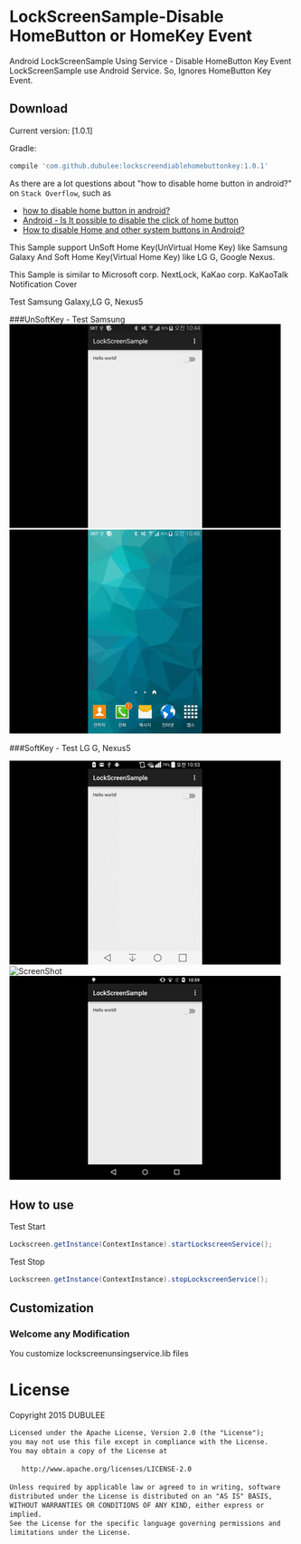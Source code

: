 # LockScreenSample-Disable HomeButton or HomeKey Event
Android LockScreenSample Using Service - Disable HomeButton Key Event
LockScreenSample use Android Service. So, Ignores HomeButton Key Event.

Download
--------

Current version: [1.0.1]

Gradle:
```groovy
compile 'com.github.dubulee:lockscreendiablehomebuttonkey:1.0.1'
```

As there are a lot questions about "how to disable home button in android?" on `Stack Overflow`, such as

* [how to disable home button in android?](http://stackoverflow.com/questions/17183905/how-to-disable-home-button-in-android)
* [Android - Is It possible to disable the click of home button](http://stackoverflow.com/questions/2162182/android-is-it-possible-to-disable-the-click-of-home-button)
* [How to disable Home and other system buttons in Android?](http://stackoverflow.com/questions/17549478/how-to-disable-home-and-other-system-buttons-in-android)


This Sample support UnSoft Home Key(UnVirtual Home Key) like Samsung Galaxy 
And Soft Home Key(Virtual Home Key) like LG G, Google Nexus.

This Sample is similar to Microsoft corp. NextLock, KaKao corp. KaKaoTalk Notification Cover

Test Samsung Galaxy,LG G, Nexus5

###UnSoftKey - Test Samsung
![ScreenShot](rawimg/unsoftkey_unlock_samsung.gif)![ScreenShot](rawimg/unsoftkey_lock_samsung.gif)

###SoftKey - Test LG G, Nexus5

![ScreenShot](rawimg/softkey_unlock_lg.gif)![ScreenShot](rawimg/softkey_lock_lg.gif) ![ScreenShot](rawimg/softkey_unlock_nexus5.gif)




## How to use

Test Start
```java
Lockscreen.getInstance(ContextInstance).startLockscreenService();
```

Test Stop
```java
Lockscreen.getInstance(ContextInstance).stopLockscreenService();
```

## Customization
### Welcome any Modification
You customize lockscreenunsingservice.lib files


License
=======
Copyright 2015 DUBULEE

    Licensed under the Apache License, Version 2.0 (the "License");
    you may not use this file except in compliance with the License.
    You may obtain a copy of the License at

       http://www.apache.org/licenses/LICENSE-2.0

    Unless required by applicable law or agreed to in writing, software
    distributed under the License is distributed on an "AS IS" BASIS,
    WITHOUT WARRANTIES OR CONDITIONS OF ANY KIND, either express or implied.
    See the License for the specific language governing permissions and
    limitations under the License.
